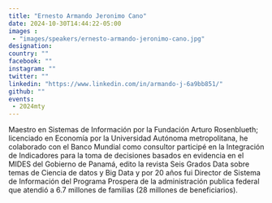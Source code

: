 ```yaml
---
title: "Ernesto Armando Jeronimo Cano"
date: 2024-10-30T14:44:22-05:00
images : 
 - "images/speakers/ernesto-armando-jeronimo-cano.jpg"
designation: 
country: ""
facebook: ""
instagram: ""
twitter: ""
linkedin: "https://www.linkedin.com/in/armando-j-6a9bb851/"
github: ""
events: 
 - 2024mty
---
```


Maestro en Sistemas de Información por la Fundación Arturo Rosenblueth; licenciado en Economía por la Universidad Autónoma metropolitana, he colaborado con el Banco Mundial como consultor participé en la Integración de Indicadores para la toma de decisiones basados en evidencia en el MIDES del Gobierno de Panamá, edito la revista Seis Grados Data sobre temas de Ciencia de datos y Big Data y por 20 años fui Director de Sistema de Información del Programa Prospera de la administración publica federal que atendió a 6.7 millones de familias (28 millones de beneficiarios).